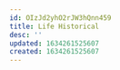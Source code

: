 ```yaml
---
id: OIzJd2yhO2rJW3hQnn459
title: Life Historical
desc: ''
updated: 1634261525607
created: 1634261525607
---
```


